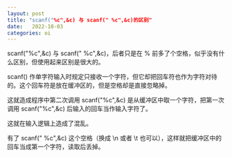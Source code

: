 ```yaml
---
layout: post
title: "scanf("%c",&c) 与 scanf(" %c",&c)的区别"
date:   2022-10-03
categories: oi
---
```


scanf("%c",&c) 与 scanf(" %c",&c)，后者只是在 % 前多了个空格，似乎没有什么区别，但使用起来区别是很大的。

scanf() 作单字符输入时规定只接收一个字符，但它却把回车符也作为字符对待的。这个回车符是放在缓冲区的，但是空格却是直接忽略掉。

这就造成程序中第二次调用 scanf("%c",&c) 是从缓冲区中取一个字符，把第一次调用 scanf("%c",&c) 后输入的回车当作输入字符了。

这就在输入逻辑上造成了混乱。

有了 scanf(" %c",&c) 这个空格（换成 \n 或者 \t 也可以），这样就把缓冲区中的回车当成第一个字符，读取后丢掉。